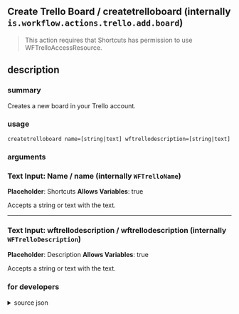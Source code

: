 
## Create Trello Board / createtrelloboard (internally `is.workflow.actions.trello.add.board`)


> This action requires that Shortcuts has permission to use WFTrelloAccessResource.


## description
### summary
Creates a new board in your Trello account.


### usage
`createtrelloboard name=[string|text] wftrellodescription=[string|text]`

### arguments
### Text Input: Name / name (internally `WFTrelloName`)
**Placeholder**: Shortcuts
**Allows Variables**: true


Accepts a string 
or text
with the text.

---

### Text Input: wftrellodescription / wftrellodescription (internally `WFTrelloDescription`)
**Placeholder**: Description
**Allows Variables**: true


Accepts a string 
or text
with the text.

### for developers

<details><summary>source json</summary>
<p>
```json
{
	"ActionClass": "WFTrelloCreateBoardAction",
	"AppIdentifier": "com.fogcreek.trello",
	"Category": "Text",
	"CreationDate": "2016-05-12T05:00:00.000Z",
	"Description": {
		"DescriptionSummary": "Creates a new board in your Trello account."
	},
	"Name": "Create Trello Board",
	"Output": {
		"Multiple": false,
		"OutputName": "Trello Board",
		"Types": [
			"WFTrelloBoard"
		]
	},
	"Parameters": [
		{
			"Class": "WFTextInputParameter",
			"Key": "WFTrelloName",
			"Label": "Name",
			"Placeholder": "Shortcuts",
			"TextAlignment": "Right"
		},
		{
			"Class": "WFTextInputParameter",
			"Key": "WFTrelloDescription",
			"Multiline": true,
			"Placeholder": "Description"
		}
	],
	"RequiredResources": [
		"WFTrelloAccessResource"
	],
	"ShortName": "Create Board"
}
```
</p></details>
